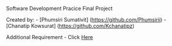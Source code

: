 Software Development Pracice Final Project

Created by:
    - [Phumsiri Sumativit] (https://github.com/Phumsirii)
    - [Chanatip Kowsurat] (https://github.com/Kchanatipz)

Additional Requirement
    - Click [Here](https://chula-my.sharepoint.com/:v:/g/personal/6530322721_student_chula_ac_th/ETleX6HoncxKpJTtjQndCwoBDU1dHE0C7JwfKkSRleY9XQ?nav=eyJyZWZlcnJhbEluZm8iOnsicmVmZXJyYWxBcHAiOiJPbmVEcml2ZUZvckJ1c2luZXNzIiwicmVmZXJyYWxBcHBQbGF0Zm9ybSI6IldlYiIsInJlZmVycmFsTW9kZSI6InZpZXciLCJyZWZlcnJhbFZpZXciOiJNeUZpbGVzTGlua0NvcHkifX0&e=UAQpjs)
